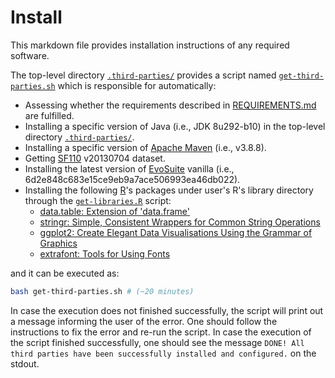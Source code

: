 # Install

This markdown file provides installation instructions of any required software.

The top-level directory [`.third-parties/`](.third-parties/) provides a script named [`get-third-parties.sh`](.third-parties/get-third-parties.sh) which is responsible for automatically:

- Assessing whether the requirements described in [REQUIREMENTS.md](REQUIREMENTS.md) are fulfilled.
- Installing a specific version of Java (i.e., JDK 8u292-b10) in the top-level directory [`.third-parties/`](.third-parties/).
- Installing a specific version of [Apache Maven](https://maven.apache.org/index.html) (i.e., v3.8.8).
- Getting [SF110](https://www.evosuite.org/experimental-data/sf110) v20130704 dataset.
- Installing the latest version of [EvoSuite](https://github.com/EvoSuite/evosuite) vanilla (i.e., 6d2e848c683e15ce9eb9a7ace506993ea46db022).
- Installing the following [R](https://www.r-project.org)'s packages under user's R's library directory through the [`get-libraries.R`](get-libraries.R) script:
  * [data.table: Extension of 'data.frame'](https://cran.r-project.org/web/packages/data.table/index.html)
  * [stringr: Simple, Consistent Wrappers for Common String Operations](https://cran.r-project.org/web/packages/stringr/index.html)
  * [ggplot2: Create Elegant Data Visualisations Using the Grammar of Graphics](https://cran.r-project.org/web/packages/ggplot2/index.html)
  * [extrafont: Tools for Using Fonts](https://cran.r-project.org/web/packages/extrafont/index.html)

and it can be executed as:

```bash
bash get-third-parties.sh # (~20 minutes)
```

In case the execution does not finished successfully, the script will print out a message informing the user of the error.  One should follow the instructions to fix the error and re-run the script.  In case the execution of the script finished successfully, one should see the message `DONE! All third parties have been successfully installed and configured.` on the stdout.
